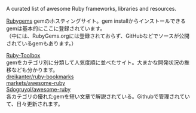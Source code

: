 A curated list of awesome Ruby frameworks, libraries and resources. 

[Rubygems](https://rubygems.org/)
gemのホスティングサイト。gem installからインストールできるgemは基本的にここに登録されています。  
（中には、RubyGems.orgには登録されておらず、GitHubなどでソースが公開されているgemもあります。）

[Ruby-Toolbox](https://www.ruby-toolbox.com/categories)  
gemをカテゴリ別に分類して人気度順に並べたサイト。大まかな開発状況の推移なども分かります。  
[dreikanter/ruby-bookmarks](https://github.com/dreikanter/ruby-bookmarks)  
[markets/awesome-ruby](https://github.com/markets/awesome-ruby)  
[Sdogruyol/awesome-ruby](https://github.com/Sdogruyol/awesome-ruby)  
各カテゴリの優れたgemを短い文章で解説されている。Githubで管理されていて、日々更新されます。

